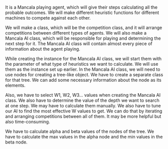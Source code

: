 It is a Mancala playing agent, which will give their steps calculating all the probable outcomes. We will make different heuristic functions for different machines to compete against each other. 

We will make a class, which will be the competition class, and it will arrange competitions between different types of agents. We will also make a Mancala AI class, which will be responsible for playing and determining the next step for it. The Mancala AI class will contain almost every piece of information about the agent playing. 

While creating the instance for the Mancala AI class, we will start them with the parameter of what type of heuristics we want to calculate. We will use them as the instance set up earlier. In the Mancala AI class, we will need to use nodes for creating a tree-like object. We have to create a separate class for that tree. We can add some necessary information about the node as its elements. 

Also, we have to select W1, W2, W3... values when creating the Mancala AI class. We also have to determine the value of the depth we want to search at one step. We may have to calculate them manually. We also have to tune our AI to find the most effective W values to get. We can do that by iterating and arranging competitions between all of them. It may be more helpful but also time-consuming. 

We have to calculate alpha and beta values of the nodes of the tree. We have to calculate the max values in the alpha node and the min values in the beta node.

